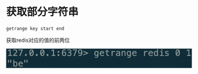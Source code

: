 # 获取部分字符串

```text
getrange key start end
```

获取redis对应的值的前两位

![](../../.gitbook/assets/image%20%2824%29.png)



